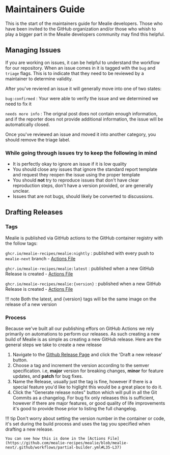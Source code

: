 # Maintainers Guide

This is the start of the maintainers guide for Mealie developers. Those who have been invited to the GitHub organization and/or those who whish to play a bigger part in the Mealie developers community may find this helpful.

## Managing Issues

If you are working on issues, it can be helpful to understand the workflow for our repository. When an issue comes in it is tagged with the `bug` and `triage` flags. This is to indicate that they need to be reviewed by a maintainer to determine validity.

After you've reviered an issue it will generally move into one of two states:

`bug:confirmed`
:   Your were able to verify the issue and we determined we need to fix it


`needs more info`
:   The orignal post does not contain enough information, and if the reporter does not provide additional information, the issue will be automatically closed.

Once you've reviewed an issue and moved it into another category, you should remove the triage label.

### While going through issues try to keep the following in mind

- It is perfectly okay to ignore an issue if it is low quality
- You should close any issues that ignore the standard report template and request they reopen the issue using the proper template
- You should **not** try to reproduce issues that don't have clear reproduction steps, don't have a version provided, or are generally unclear.
- Issues that are not bugs, should likely be converted to discussions.

## Drafting Releases

### Tags

Mealie is published via GitHub actions to the GitHub container registry with the follow tags:

`ghcr.io/mealie-recipes/mealie:nightly`
: published with every push to `mealie-next` branch - [Actions File](https://github.com/mealie-recipes/mealie/blob/mealie-next/.github/workflows/nightly.yml)

`ghcr.io/mealie-recipes/mealie:latest`
: published when a new GitHub Release is created - [Actions File](https://github.com/mealie-recipes/mealie/blob/mealie-next/.github/workflows/release.yml)

`ghcr.io/mealie-recipes/mealie:{version}`
: published when a new GitHub Release is created - [Actions File](https://github.com/mealie-recipes/mealie/blob/mealie-next/.github/workflows/release.yml)

!!! note
    Both the latest, and {version} tags will be the same image on the release of a new version

### Process

Because we've built all our publishing effors on GitHub Actions we rely primarily on automations to perform our releases. As such creating a new build of Mealie is as simple as creating a new GitHub release. Here are the general steps we take to create a new release

1. Navigate to the [Github Release Page](https://github.com/mealie-recipes/mealie/releases) and click the 'Draft a new release' button.
2. Choose a tag and increment the version according to the semver specification. i.e, **major** version for breaking changes, **minor** for feature updates, and **patch** for bug fixes.
3. Name the Release, usually just the tag is fine, however if there is a special feature you'd like to higlight this would be a great place to do it.
4. Click the "Generate release notes" button which will pull in all the Git Commits as a changelog. For bug fix only releases this is sufficient, however if there are major features, or good quality of life improvements it's good to provide those prior to listing the full changelog.

!!! tip
    Don't worry about setting the version number in the container or code, it's set during the build process and uses the tag you specified when drafting a new release.

    You can see how this is done in the [Actions File](https://github.com/mealie-recipes/mealie/blob/mealie-next/.github/workflows/partial-builder.yml#L35-L37)

